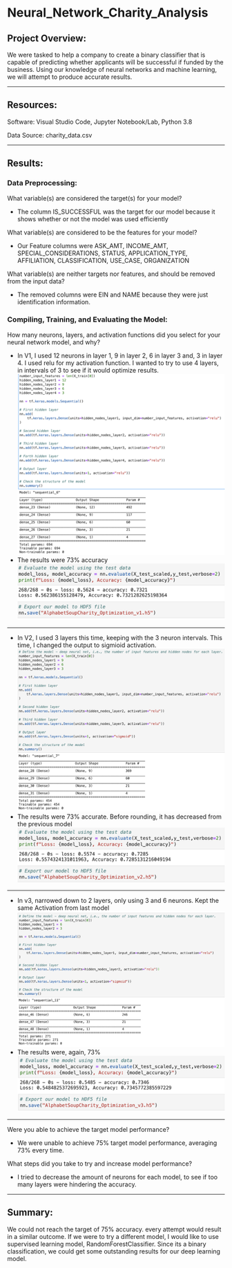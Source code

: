 # Neural_Network_Charity_Analysis

## Project Overview:

We were tasked to help a company to create a binary classifier that is capable of predicting whether applicants will be successful if funded by the business. Using our knowledge of neural networks and machine learning, we will attempt to produce accurate results. 

---

## Resources: 

Software: Visual Studio Code, Jupyter Notebook/Lab, Python 3.8

Data Source: charity_data.csv

---

## Results:

### <b>Data Preprocessing:</b>

What variable(s) are considered the target(s) for your model?
* The column IS_SUCCESSFUL was the target for our model because it shows whether or not the model was used efficiently

What variable(s) are considered to be the features for your model?
* Our Feature columns were ASK_AMT, INCOME_AMT, SPECIAL_CONSIDERATIONS, STATUS, APPLICATION_TYPE, AFFILIATION, CLASSIFICATION, USE_CASE, ORGANIZATION

What variable(s) are neither targets nor features, and should be removed from the input data?
* The removed columns were EIN and NAME because they were just identification information.

### <b>Compiling, Training, and Evaluating the Model:</b>

How many neurons, layers, and activation functions did you select for your neural network model, and why?

* In V1, I used 12 neurons in layer 1, 9 in layer 2, 6 in layer 3 and, 3 in layer 4. I used relu for my activation function. I wanted to try to use 4 layers, in intervals of 3 to see if it would optimize results.
![Resources/v1model.png](Resources/v1model.png)
* The results were 73% accuracy
![Resources/v1results.png](Resources/v1results.png)

---

* In V2, I used 3 layers this time, keeping with the 3 neuron intervals. This time, I changed the output to sigmioid activation.
![Resources/v2model.png](Resources/v2model.png)
* The results were 73% accurate. Before rounding, it has decreased from the previous model
![Resources/v2results.png](Resources/v2results.png)

---

* In v3, narrowed down to 2 layers, only using 3 and 6 neurons. Kept the same Activation from last model
![Resources/v3model.png](Resources/v3model.png)
* The results were, again, 73%
![Resources/v3results.png](Resources/v3results.png)

---

Were you able to achieve the target model performance?
* We were unable to achieve 75% target model performance, averaging 73% every time.

What steps did you take to try and increase model performance?

* I tried to decrease the amount of neurons for each model, to see if too many layers were hindering the accuracy. 

---

## Summary:

We could not reach the target of 75% accuracy. every attempt would result in a similar outcome. If we were to try a different model, I would like to use supervised learning model, RandomForestClassifier. Since its a binary classification, we could get some outstanding results for our deep learning model.
